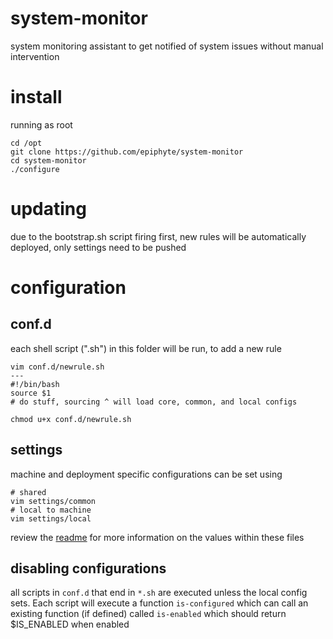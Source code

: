 system-monitor
===

system monitoring assistant to get notified of system issues without manual intervention

# install

running as root
```
cd /opt
git clone https://github.com/epiphyte/system-monitor
cd system-monitor
./configure
```

# updating

due to the bootstrap.sh script firing first, new rules will be automatically deployed, only settings need to be pushed

# configuration

## conf.d

each shell script (".sh") in this folder will be run, to add a new rule

```
vim conf.d/newrule.sh
---
#!/bin/bash
source $1
# do stuff, sourcing ^ will load core, common, and local configs
```

```
chmod u+x conf.d/newrule.sh
```

## settings

machine and deployment specific configurations can be set using

```
# shared
vim settings/common
# local to machine
vim settings/local
```

review the [readme](settings/README.md) for more information on the values within these files

## disabling configurations

all scripts in `conf.d` that end in `*.sh` are executed unless the local config sets. Each script will execute a function `is-configured` which can call an existing function (if defined) called `is-enabled` which should return $IS_ENABLED when enabled
